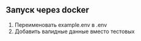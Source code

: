 ## Запуск через docker 
1. Переименовать example.env в .env
2. Добавить валидные данные вместо тестовых